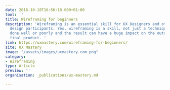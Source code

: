 ```yaml
---
date: 2016-10-18T16:56:18.000+01:00
tool: ''
title: Wireframing for beginners
description: 'Wireframing is an essential skill for UX Designers and other experience
  design participants. Yes, wireframing is a skill, not just a technique. It can be
  done well or poorly and the result can have a huge impact on the outcome of the
  final product. '
link: https://uxmastery.com/wireframing-for-beginners/
site: UX Mastery
image: "/assets/images/uxmastery.com.png"
category:
- Wireframing
type: Article
preview: ''
organisation: _publications/ux-mastery.md

---
```

